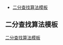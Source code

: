 * [二分查找算法模板](#二分查找算法模板)

<span id="二分查找算法模板"></span>
## 二分查找算法模板
[二分查找算法模板](https://www.acwing.com/blog/content/31/)
